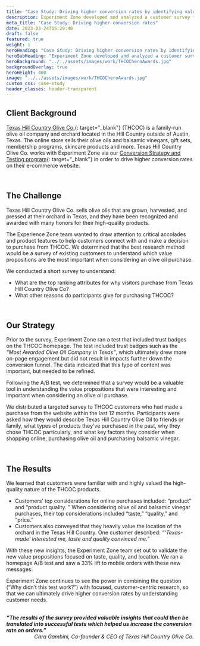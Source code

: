 ```yaml
---
title: "Case Study: Driving higher conversion rates by identifying value propositions that matter to potential customers"
description: Experiment Zone developed and analyzed a customer survey to uncover the most important value propositions to customers shopping for olive oil
meta_title: "Case Study: Driving higher conversion rates"
date: 2023-03-24T15:29:40
draft: false
featured: true
weight: 1
heroHeading: "Case Study: Driving higher conversion rates by identifying value propositions that matter to potential customers"
heroSubHeading: "Experiment Zone developed and analyzed a customer survey to uncover the most important value propositions to customers shopping for olive oil"
heroBackground: "../../assets/images/work/THCOCheroAwards.jpg"
backgroundOverlay: true
heroHeight: 400
image: "../../assets/images/work/THCOCheroAwards.jpg"
custom_css: case-study
header_classes: header-transparent
---
```


## Client Background

[Texas Hill Country Olive Co.](https://texashillcountryoliveco.com/){: target="\_blank"} (THCOC) is a family-run olive oil company and orchard located in the Hill Country outside of Austin, Texas. The online store sells their olive oils and balsamic vinegars, gift sets, membership programs, skincare products and more. Texas Hill Country Olive Co. works with Experiment Zone via our [Conversion Strategy and Testing program](/services/conversion-strategy-and-testing/){: target="\_blank"} in order to drive higher conversion rates on their e-commerce website.

<br>

## The Challenge

Texas Hill Country Olive Co. sells olive oils that are grown, harvested, and pressed at their orchard in Texas, and they have been recognized and awarded with many honors for their high-quality products.

The Experience Zone team wanted to draw attention to critical accolades and product features to help customers connect with and make a decision to purchase from THCOC. We determined that the best research method would be a survey of existing customers to understand which value propositions are the most important when considering an olive oil purchase.

We conducted a short survey to understand:
- What are the top ranking attributes for why visitors purchase from Texas Hill Country Olive Co?
- What other reasons do participants give for purchasing THCOC?

<br>

## Our Strategy

Prior to the survey, Experiment Zone ran a test that included trust badges on the THCOC homepage. The test included trust badges such as the *“Most Awarded Olive Oil Company in Texas”*, which ultimately drew more on-page engagement but did not result in impacts further down the conversion funnel. The data indicated that this type of content was important, but needed to be refined.

Following the A/B test, we determined that a survey would be a valuable tool in understanding the value propositions that were interesting and important when considering an olive oil purchase.

We distributed a targeted survey to THCOC customers who had made a purchase from the website within the last 12 months. Participants were asked how they would describe Texas Hill Country Olive Oil to friends or family, what types of products they’ve purchased in the past, why they chose THCOC particularly, and what key factors they consider when shopping online, purchasing olive oil and purchasing balsamic vinegar.

<br>

## The Results

We learned that customers were familiar with and highly valued the high-quality nature of the THCOC products.

- Customers’ top considerations for online purchases included: “product” and “product quality. ” When considering olive oil and balsamic vinegar purchases, their top considerations included “taste,” “quality,” and “price.”
- Customers also conveyed that they heavily value the location of the orchard in the Texas Hill Country. One customer described: *“‘Texas-made’ interested me, taste and quality convinced me.”*

With these new insights, the Experiment Zone team set out to validate the new value propositions focused on taste, quality, and location. We ran a homepage A/B test and saw a 33% lift to mobile orders with these new messages.

Experiment Zone continues to see the power in combining the question (“Why didn’t this test work?”) with focused, customer-centric research, so that we can ultimately drive higher conversion rates by understanding customer needs.

<br>

 <div class="thcoc-quote" style="font-style:italic;font-weight:bold;">
 “The results of the survey provided valuable insights that could then be translated into successful tests which helped us increase the conversion rate on orders.”
 <div style="text-align:right;font-style:italic;font-weight:normal;">
    Cara Gambini, Co-founder & CEO of Texas Hill Country Olive Co.
 </div>
 </div>



